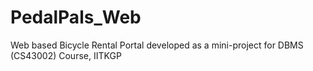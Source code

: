 # PedalPals_Web
Web based Bicycle Rental Portal developed as a mini-project for DBMS (CS43002) Course, IITKGP
